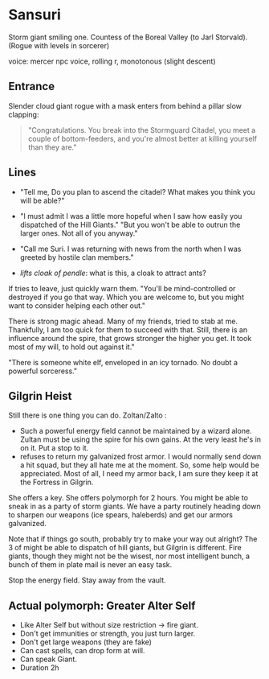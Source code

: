 # Sansuri
Storm giant smiling one. Countess of the Boreal Valley (to Jarl Storvald).
(Rogue with levels in sorcerer)

voice: mercer npc voice, rolling r, monotonous (slight descent)

## Entrance
Slender cloud giant rogue with a mask enters from behind a pillar slow clapping:

> "Congratulations. You break into the Stormguard Citadel, you meet a couple of bottom-feeders, and you're almost better at killing yourself than they are."

## Lines
- "Tell me, Do you plan to ascend the citadel? What makes you think you will be able?"
- "I must admit I was a little more hopeful when I saw how easily you dispatched of the Hill Giants."
"But you won't be able to outrun the larger ones. Not all of you anyway."

- "Call me Suri. I was returning with news from the north when I was greeted by hostile clan members."
- *lifts cloak of pendle*: what is this, a cloak to attract ants?

If tries to leave, just quickly warn them. "You'll be mind-controlled or destroyed if you go that way. Which you are welcome to, but you might want to consider helping each other out."

There is strong magic ahead. Many of my friends, tried to stab at me. Thankfully, I am too quick for them to succeed with that. Still, there is an influence around the spire, that grows stronger the higher you get. It took most of my will, to hold out against it."

"There is someone  white elf, enveloped in an icy tornado. No doubt a powerful sorceress."

## Gilgrin Heist
Still there is one thing you can do. Zoltan/Zalto :
- Such a powerful energy field cannot be maintained by a wizard alone. Zultan must be using the spire for his own gains. At the very least he's in on it. Put a stop to it.
- refuses to return my galvanized frost armor. I would normally send down a hit squad, but they all hate me at the moment. So, some help would be appreciated. Most of all, I need my armor back, I am sure they keep it at the Fortress in Gilgrin.

She offers a key. She offers polymorph for 2 hours. You might be able to sneak in as a party of storm giants. We have a party routinely heading down to sharpen our weapons (ice spears, haleberds) and get our armors galvanized.

Note that if things go south, probably try to make your way out alright? The 3 of might be able to dispatch of hill giants, but Gilgrin is different. Fire giants, though they might not be the wisest, nor most intelligent bunch, a bunch of them in plate mail is never an easy task.

Stop the energy field. Stay away from the vault.

## Actual polymorph: Greater Alter Self
- Like Alter Self but without size restriction -> fire giant.
- Don't get immunities or strength, you just turn larger.
- Don't get large weapons (they are fake)
- Can cast spells, can drop form at will.
- Can speak Giant.
- Duration 2h
